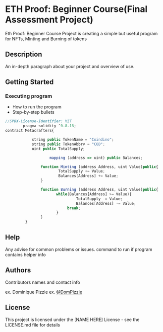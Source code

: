 # ETH Proof: Beginner Course(Final Assessment Project)

Eth Proof: Beginner Course Project is creating a simple but useful program for NFTs, Minting and Burning of tokens

## Description

An in-depth paragraph about your project and overview of use.

## Getting Started

### Executing program

* How to run the program
* Step-by-step bullets

```javascript
//SPDX-License-Identifier: MIT
        pragma solidity ^0.8.18;
contract Metacrafters{

            string public TokenName = "Coindino";
            string public TokenAbbrv = "COD";
            uint public TotalSupply;

                    mapping (address => uint) public Balances;

                function Minting (address Address, uint Value)public{
                        TotalSupply += Value;
                        Balances[Address] += Value;
                }

                function Burning (address Address, uint Value)public{
                       while(Balances[Address] >= Value){
                                TotalSupply -= Value;
                                Balances[Address] -= Value;
                            break;
                       }
                }
         }
```

## Help

Any advise for common problems or issues.
command to run if program contains helper info


## Authors

Contributors names and contact info

ex. Dominique Pizzie
ex. [@DomPizzie](https://twitter.com/dompizzie)


## License

This project is licensed under the [NAME HERE] License - see the LICENSE.md file for details
